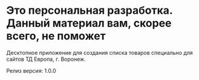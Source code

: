 # Это персональная разработка. Данный материал вам, скорее всего, не поможет

Десктопное приложение для создания списка товаров специально для сайтов ТД Европа, г. Воронеж.

Релиз версия: 1.0.0